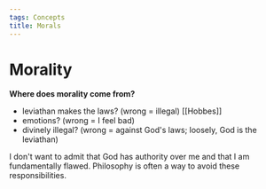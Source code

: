 ```yaml
---
tags: Concepts
title: Morals
---
```


# Morality

**Where does morality come from?**
- leviathan makes the laws? (wrong = illegal) [[Hobbes]]
- emotions? (wrong = I feel bad)
- divinely illegal? (wrong = against God's laws; loosely, God is the leviathan)

I don't want to admit that God has authority over me and that I am fundamentally flawed. Philosophy is often a way to avoid these responsibilities.